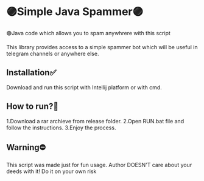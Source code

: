 # 🟣Simple Java Spammer🟣
🟣Java code which allows you to spam anywhrere with this script

This library provides access to a simple spammer bot which will be useful in telegram channels or anywhere else.


## Installation✅

Download and run this script with Intellij platform or with cmd.

## How to run?🧐
1.Download a rar archieve from release folder.
2.Open RUN.bat file and follow the instructions. 
3.Enjoy the process.

## Warning⛔
This script was made just for fun usage. Author DOESN'T care about your deeds with it! Do it on your own risk
